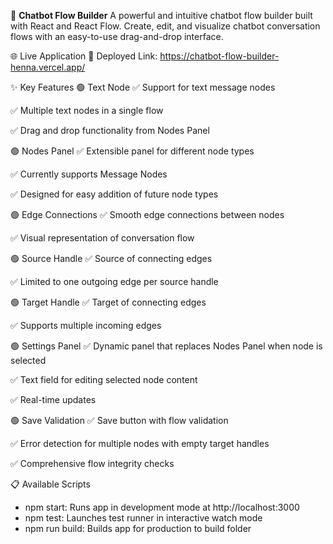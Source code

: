 🤖 **Chatbot Flow Builder**
A powerful and intuitive chatbot flow builder built with React and React Flow. Create, edit, and visualize chatbot conversation flows with an easy-to-use drag-and-drop interface.

🌐 Live Application
🔗 Deployed Link: https://chatbot-flow-builder-henna.vercel.app/

✨ Key Features
🟢 Text Node
✅ Support for text message nodes

✅ Multiple text nodes in a single flow

✅ Drag and drop functionality from Nodes Panel

🟢 Nodes Panel
✅ Extensible panel for different node types

✅ Currently supports Message Nodes

✅ Designed for easy addition of future node types

🟢 Edge Connections
✅ Smooth edge connections between nodes

✅ Visual representation of conversation flow

🟢 Source Handle
✅ Source of connecting edges

✅ Limited to one outgoing edge per source handle

🟢 Target Handle
✅ Target of connecting edges

✅ Supports multiple incoming edges

🟢 Settings Panel
✅ Dynamic panel that replaces Nodes Panel when node is selected

✅ Text field for editing selected node content

✅ Real-time updates

🟢 Save Validation
✅ Save button with flow validation

✅ Error detection for multiple nodes with empty target handles

✅ Comprehensive flow integrity checks


📋 Available Scripts

- npm start: 	Runs app in development mode at
http://localhost:3000
- npm test: 	Launches test runner in interactive watch mode
- npm run build:	Builds app for production to build folder
